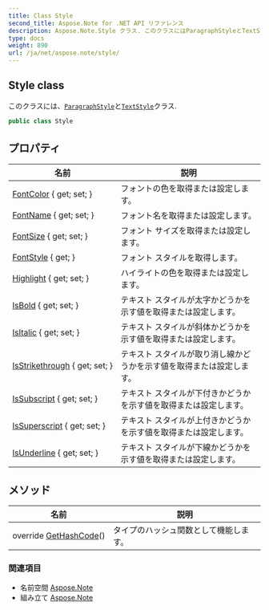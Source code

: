 ```yaml
---
title: Class Style
second_title: Aspose.Note for .NET API リファレンス
description: Aspose.Note.Style クラス. このクラスにはParagraphStyleとTextStyleクラス.
type: docs
weight: 890
url: /ja/net/aspose.note/style/
---
```

## Style class

このクラスには、[`ParagraphStyle`](../paragraphstyle/)と[`TextStyle`](../textstyle/)クラス.

```csharp
public class Style
```

## プロパティ

| 名前 | 説明 |
| --- | --- |
| [FontColor](../../aspose.note/style/fontcolor/) { get; set; } | フォントの色を取得または設定します。 |
| [FontName](../../aspose.note/style/fontname/) { get; set; } | フォント名を取得または設定します。 |
| [FontSize](../../aspose.note/style/fontsize/) { get; set; } | フォント サイズを取得または設定します。 |
| [FontStyle](../../aspose.note/style/fontstyle/) { get; } | フォント スタイルを取得します。 |
| [Highlight](../../aspose.note/style/highlight/) { get; set; } | ハイライトの色を取得または設定します。 |
| [IsBold](../../aspose.note/style/isbold/) { get; set; } | テキスト スタイルが太字かどうかを示す値を取得または設定します。 |
| [IsItalic](../../aspose.note/style/isitalic/) { get; set; } | テキスト スタイルが斜体かどうかを示す値を取得または設定します。 |
| [IsStrikethrough](../../aspose.note/style/isstrikethrough/) { get; set; } | テキスト スタイルが取り消し線かどうかを示す値を取得または設定します。 |
| [IsSubscript](../../aspose.note/style/issubscript/) { get; set; } | テキスト スタイルが下付きかどうかを示す値を取得または設定します。 |
| [IsSuperscript](../../aspose.note/style/issuperscript/) { get; set; } | テキスト スタイルが上付きかどうかを示す値を取得または設定します。 |
| [IsUnderline](../../aspose.note/style/isunderline/) { get; set; } | テキスト スタイルが下線かどうかを示す値を取得または設定します。 |

## メソッド

| 名前 | 説明 |
| --- | --- |
| override [GetHashCode](../../aspose.note/style/gethashcode/)() | タイプのハッシュ関数として機能します。 |

### 関連項目

* 名前空間 [Aspose.Note](../../aspose.note/)
* 組み立て [Aspose.Note](../../)


